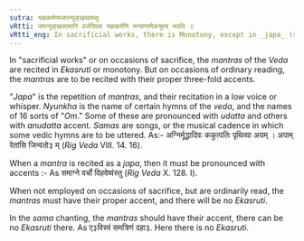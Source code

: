 ```yaml
---
sutra: यज्ञकर्मण्यजपन्यूङ्खसामसु
vRtti: जपन्यूङ्खसामानि वर्जयित्वा यज्ञकर्मणि मन्त्राणामैकश्रुत्यं भवति ॥
vRtti_eng: In sacrificial works, there is Monotony, except in _japa_ (silent repetition of a formula), _Nyunkha_ vowels (sixteen sorts of _om_) and the _Sama_ _vedas_.
---
```

In "sacrificial works" or on occasions of sacrifice, the _mantras_ of the _Veda_ are recited in _Ekasruti_ or monotony. But on occasions of ordinary reading, the _mantras_ are to be recited with their proper three-fold accents.

"_Japa_" is the repetition of _mantras_, and their recitation in a low voice or whisper. _Nyunkha_ is the name of certain hymns of the _veda_, and the names of 16 sorts of "_Om_." Some of these are pronounced with _udatta_ and others with _anudatta_ accent. _Samas_ are songs, or the musical cadence in which some vedic hymns are to be uttered. As:- अग्निर्मूद्धादिवः ककुत्पतिः पृथिव्या अयम् । अपाम् रेतांसि जिन्वतो३ म् (_Rig_ _Veda_ VIII. 14. 16).

When a _mantra_ is recited as a _japa_, then it must be pronounced with accents :- As समाग्ने वर्चो विहवेष्वंस्तु (_Rig_ _Veda_ X. 128. I).

When not employed on occasions of sacrifice, but are ordinarily read, the _mantras_ must have their proper accent, and there will be no _Ekasruti_.

In the _sama_ chanting, the _mantras_ should have their accent, there can be no _Ekasruti_ there. As ए३विस्वं समत्रिणं दहा३. Here there is no _Ekasruti_.
